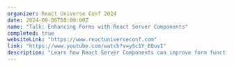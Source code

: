 ```yaml
---
organizer: React Universe Conf 2024
date: 2024-09-06T08:00:00Z
name: "Talk: Enhancing Forms with React Server Components"
completed: true
websiteLink: "https://www.reactuniverseconf.com"
link: "https://www.youtube.com/watch?v=y5c1Y_EQuvI"
description: "Learn how React Server Components can improve form functionality, with insights on benefits like faster load times and streamlined server-side processing. Discover practical strategies for integrating RSC into forms to enhance user experience and simplify front-end complexities."
---
```

